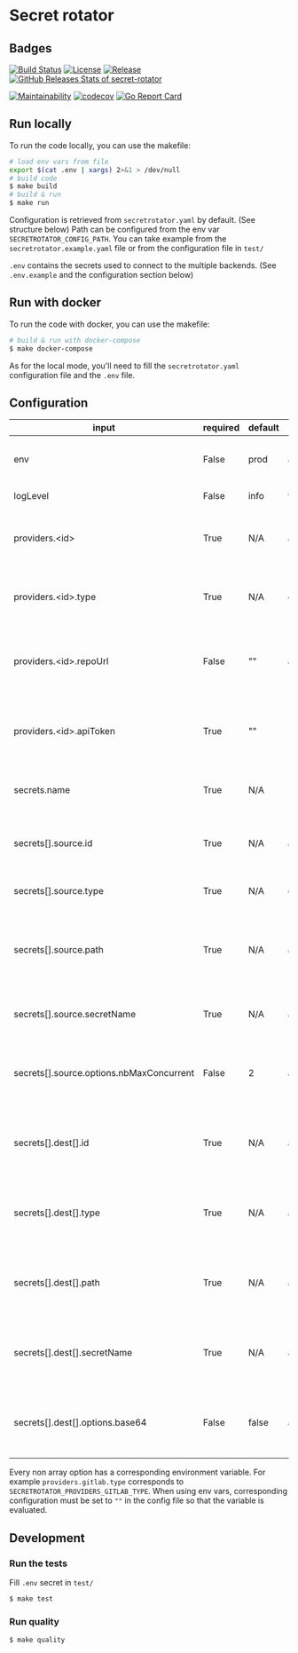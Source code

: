 # Secret rotator

## Badges

[![Build Status](https://github.com/thibaultserti/secret-rotator/actions/workflows/release.yaml/badge.svg)](https://github.com/thibaultserti/secret-rotator/actions/workflows/release.yaml)
[![License](https://img.shields.io/github/license/thibaultserti/secret-rotator)](/LICENSE)
[![Release](https://img.shields.io/github/release/thibaultserti/secret-rotator.svg)](https://github.com/thibaultserti/secret-rotator/releases/latest)
[![GitHub Releases Stats of secret-rotator](https://img.shields.io/github/downloads/thibaultserti/secret-rotator/total.svg?logo=github)](https://somsubhra.github.io/github-release-stats/?username=thibaultserti&repository=secret-rotator)

[![Maintainability](https://api.codeclimate.com/v1/badges/4133d7da3d73fa0c0884/maintainability)](https://codeclimate.com/github/thibaultserti/secret-rotator/maintainability)
[![codecov](https://codecov.io/gh/thibaultserti/secret-rotator/branch/main/graph/badge.svg?token=5BO47LR632)](https://codecov.io/gh/thibaultserti/secret-rotator)
[![Go Report Card](https://goreportcard.com/badge/github.com/thibaultserti/test-saas-ci)](https://goreportcard.com/report/github.com/thibaultserti/secret-rotator)


## Run locally

To run the code locally, you can use the makefile:

```bash
# load env vars from file
export $(cat .env | xargs) 2>&1 > /dev/null
# build code
$ make build
# build & run
$ make run
```

Configuration is retrieved from `secretrotator.yaml` by default. (See structure below)
Path can be configured from the env var `SECRETROTATOR_CONFIG_PATH`.
You can take example from the `secretrotator.example.yaml` file or from the configuration file in `test/`

`.env` contains the secrets used to connect to the multiple backends. (See `.env.example` and the configuration section below)

## Run with docker

To run the code with docker, you can use the makefile:

```bash
# build & run with docker-compose
$ make docker-compose
```

As for the local mode, you'll need to fill the `secretrotator.yaml` configuration file and the `.env` file.

## Configuration

| **input**                                | **required** | **default** | **supported value**         | **description**                                                                   |
| ---------------------------------------- | ------------ | ----------- | --------------------------- | --------------------------------------------------------------------------------- |
| env                                      | False        | prod        | any string                  | environment, used to configure logger format                                      |
| logLevel                                 | False        | info        | trace/debug/info/warn/error | log level for the logger                                                          |
| providers.\<id\>                         | True         | N/A         | any string                  | Id used to match configuration in the secrets section                             |
| providers.\<id\>.type                    | True         | N/A         | gitlab/gcp                  | Backend use either as a secret source or a secret destination                     |
| providers.\<id\>.repoUrl                 | False        | ""          | any string                  | Url used to communicate with the backend API. Not used for gcp                    |
| providers.\<id\>.apiToken                | True         | ""          | ""                          | Token used to communicate. Needs to be set to "" to be overrides by env vars      |
| secrets.name                             | True         | N/A         |                             | Name of the secret rotation operation                                             |
| secrets[].source.id                      | True         | N/A         | any string                  | Must match the id of a previously declared provider                               |
| secrets[].source.type                    | True         | N/A         | gcp_sa/gitlab_project       | Source type to write/read the secret                                              |
| secrets[].source.path                    | True         | N/A         | any string                  | Path where to write or read the secret. (repo path for gitlab, projectId for gcp) |
| secrets[].source.secretName              | True         | N/A         | any string                  | Secret name (variable key for gitlab, SA email for gcp)                           |
| secrets[].source.options.nbMaxConcurrent | False        | 2           | any int                     | Nb max of versions of the secret to keep (not used for gitlab_project)            |
| secrets[].dest[].id                      | True         | N/A         | any int                     | Nb max of versions of the secret to keep (not used for gitlab_project)            |
| secrets[].dest[].type                    | True         | N/A         | any int                     | Nb max of versions of the secret to keep (not used for gitlab_project)            |
| secrets[].dest[].path                    | True         | N/A         | any int                     | Nb max of versions of the secret to keep (not used for gitlab_project)            |
| secrets[].dest[].secretName              | True         | N/A         | any int                     | Nb max of versions of the secret to keep (not used for gitlab_project)            |
| secrets[].dest[].options.base64          | False        | false       | any int                     | Nb max of versions of the secret to keep (not used for gitlab_project)            |

Every non array option has a corresponding environment variable.
For example `providers.gitlab.type` corresponds to `SECRETROTATOR_PROVIDERS_GITLAB_TYPE`.
When using env vars, corresponding configuration must be set to `""` in the config file so that the variable is evaluated.

## Development


### Run the tests

Fill `.env` secret in `test/`

```bash
$ make test
```

### Run quality

```bash
$ make quality
```
